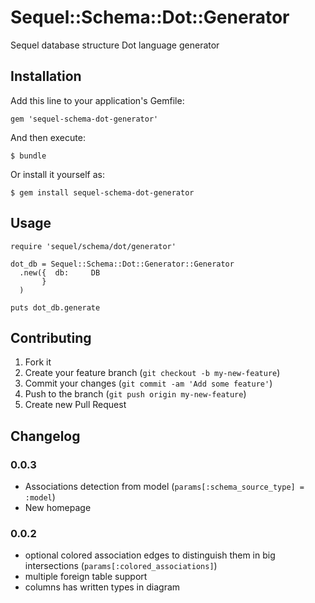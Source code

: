 # Sequel::Schema::Dot::Generator

Sequel database structure Dot language generator

## Installation

Add this line to your application's Gemfile:

    gem 'sequel-schema-dot-generator'

And then execute:

    $ bundle

Or install it yourself as:

    $ gem install sequel-schema-dot-generator

## Usage

    require 'sequel/schema/dot/generator'

    dot_db = Sequel::Schema::Dot::Generator::Generator
      .new({  db:     DB
           }
      )

    puts dot_db.generate

## Contributing

1. Fork it
2. Create your feature branch (`git checkout -b my-new-feature`)
3. Commit your changes (`git commit -am 'Add some feature'`)
4. Push to the branch (`git push origin my-new-feature`)
5. Create new Pull Request

## Changelog

### 0.0.3
- Associations detection from model (`params[:schema_source_type] = :model`)
- New homepage

### 0.0.2
- optional colored association edges to distinguish them in big intersections (`params[:colored_associations]`)
- multiple foreign table support
- columns has written types in diagram
